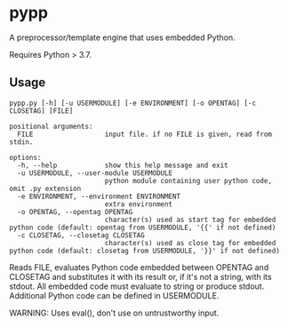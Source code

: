 # pypp

A preprocessor/template engine that uses embedded Python.

Requires Python > 3.7.

## Usage

    pypp.py [-h] [-u USERMODULE] [-e ENVIRONMENT] [-o OPENTAG] [-c CLOSETAG] [FILE]

    positional arguments:
      FILE                  input file. if no FILE is given, read from stdin.

    options:
      -h, --help            show this help message and exit
      -u USERMODULE, --user-module USERMODULE
                            python module containing user python code, omit .py extension
      -e ENVIRONMENT, --environment ENVIRONMENT
                            extra environment
      -o OPENTAG, --opentag OPENTAG
                            character(s) used as start tag for embedded python code (default: opentag from USERMODULE, '{{' if not defined)
      -c CLOSETAG, --closetag CLOSETAG
                            character(s) used as close tag for embedded python code (default: closetag from USERMODULE, '}}' if not defined)

Reads FILE, evaluates Python code embedded between OPENTAG and CLOSETAG and substitutes it with its result or, if it's
not a string, with its stdout. All embedded code must evaluate to string or produce stdout. Additional Python code can be defined in USERMODULE.

WARNING: Uses eval(), don't use on untrustworthy input.
